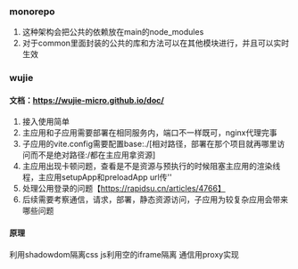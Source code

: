 <!--
 * @Description: monorepo依赖架构搭建【高内聚，低耦合】
 * @Author: lujunan
 * @Date: 2024-01-09 19:14:00
 * @LastEditors: lujunan
 * @LastEditTime: 2024-01-09 21:34:38
-->
### monorepo
1. 这种架构会把公共的依赖放在main的node_modules
2. 对于common里面封装的公共的库和方法可以在其他模块进行，并且可以实时生效

### wujie
#### 文档：https://wujie-micro.github.io/doc/
1. 接入使用简单
2. 主应用和子应用需要部署在相同服务内，端口不一样既可，nginx代理完事
2. 子应用的vite.config需要配置base:./[相对路径，部署在那个项目就再哪里访问而不是绝对路径:/都在主应用拿资源] 
2. 主应用出现卡顿问题，查看是不是资源与预执行的时候阻塞主应用的渲染线程，主应用setupApp和preloadApp url传''
2. 处理公用登录的问题【https://rapidsu.cn/articles/4766】
3. 后续需要考察通信，请求，部署，静态资源访问，子应用为较复杂应用会带来哪些问题


#### 原理
利用shadowdom隔离css
js利用空的iframe隔离
通信用proxy实现



